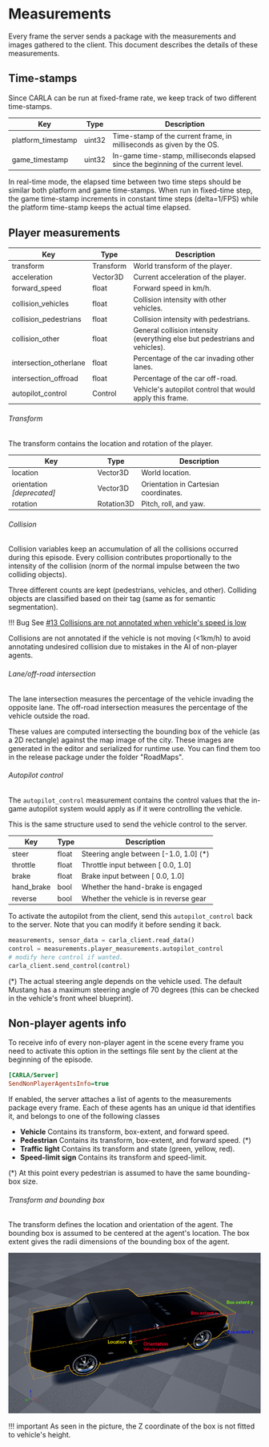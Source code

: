 Measurements
============

Every frame the server sends a package with the measurements and images gathered
to the client. This document describes the details of these measurements.

Time-stamps
-----------

Since CARLA can be run at fixed-frame rate, we keep track of two different
time-stamps.

Key                        | Type      | Description
-------------------------- | --------- | ------------
platform_timestamp         | uint32    | Time-stamp of the current frame, in milliseconds as given by the OS.
game_timestamp             | uint32    | In-game time-stamp, milliseconds elapsed since the beginning of the current level.

In real-time mode, the elapsed time between two time steps should be similar
both platform and game time-stamps. When run in fixed-time step, the game
time-stamp increments in constant time steps (delta=1/FPS) while the platform
time-stamp keeps the actual time elapsed.

Player measurements
-------------------

Key                        | Type      | Description
-------------------------- | --------- | ------------
transform                  | Transform | World transform of the player.
acceleration               | Vector3D  | Current acceleration of the player.
forward_speed              | float     | Forward speed in km/h.
collision_vehicles         | float     | Collision intensity with other vehicles.
collision_pedestrians      | float     | Collision intensity with pedestrians.
collision_other            | float     | General collision intensity (everything else but pedestrians and vehicles).
intersection_otherlane     | float     | Percentage of the car invading other lanes.
intersection_offroad       | float     | Percentage of the car off-road.
autopilot_control          | Control   | Vehicle's autopilot control that would apply this frame.

###### Transform

The transform contains the location and rotation of the player.

Key                        | Type       | Description
-------------------------- | ---------- | ------------
location                   | Vector3D   | World location.
orientation *[deprecated]* | Vector3D   | Orientation in Cartesian coordinates.
rotation                   | Rotation3D | Pitch, roll, and yaw.

###### Collision

Collision variables keep an accumulation of all the collisions occurred during
this episode. Every collision contributes proportionally to the intensity of the
collision (norm of the normal impulse between the two colliding objects).

Three different counts are kept (pedestrians, vehicles, and other). Colliding
objects are classified based on their tag (same as for semantic segmentation).

!!! Bug
    See [#13 Collisions are not annotated when vehicle's speed is low](https://github.com/carla-simulator/carla/issues/13)

Collisions are not annotated if the vehicle is not moving (<1km/h) to avoid
annotating undesired collision due to mistakes in the AI of non-player agents.

###### Lane/off-road intersection

The lane intersection measures the percentage of the vehicle invading the
opposite lane. The off-road intersection measures the percentage of the vehicle
outside the road.

These values are computed intersecting the bounding box of the vehicle (as a 2D
rectangle) against the map image of the city. These images are generated in the
editor and serialized for runtime use. You can find them too in the release
package under the folder "RoadMaps".

###### Autopilot control

The `autopilot_control` measurement contains the control values that the in-game
autopilot system would apply as if it were controlling the vehicle.

This is the same structure used to send the vehicle control to the server.

Key                        | Type      | Description
-------------------------- | --------- | ------------
steer                      | float     | Steering angle between [-1.0, 1.0] (*)
throttle                   | float     | Throttle input between [ 0.0, 1.0]
brake                      | float     | Brake input between [ 0.0, 1.0]
hand_brake                 | bool      | Whether the hand-brake is engaged
reverse                    | bool      | Whether the vehicle is in reverse gear

To activate the autopilot from the client, send this `autopilot_control` back
to the server. Note that you can modify it before sending it back.

```py
measurements, sensor_data = carla_client.read_data()
control = measurements.player_measurements.autopilot_control
# modify here control if wanted.
carla_client.send_control(control)
```

(*) The actual steering angle depends on the vehicle used. The default Mustang
has a maximum steering angle of 70 degrees (this can be checked in the vehicle's
front wheel blueprint).

Non-player agents info
----------------------

To receive info of every non-player agent in the scene every frame you need to
activate this option in the settings file sent by the client at the beginning of
the episode.

```ini
[CARLA/Server]
SendNonPlayerAgentsInfo=true
```

If enabled, the server attaches a list of agents to the measurements package
every frame. Each of these agents has an unique id that identifies it, and
belongs to one of the following classes

  * **Vehicle** Contains its transform, box-extent, and forward speed.
  * **Pedestrian** Contains its transform, box-extent, and forward speed. (*)
  * **Traffic light** Contains its transform and state (green, yellow, red).
  * **Speed-limit sign** Contains its transform and speed-limit.

(*) At this point every pedestrian is assumed to have the same bounding-box
size.

###### Transform and bounding box

The transform defines the location and orientation of the agent. The bounding
box is assumed to be centered at the agent's location. The box extent gives the
radii dimensions of the bounding box of the agent.

![Vehicle Bounding Box](img/vehicle_bounding_box.png)

!!! important
    As seen in the picture, the Z coordinate of the box is not fitted to
    vehicle's height.
